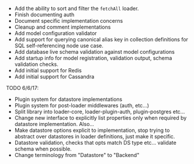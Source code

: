 * Add the ability to sort and filter the `fetchAll` loader.
* Finish documenting auth
* Document specific implementation concerns
* Cleanup and comment implementations
* Add model configuration validator
* Add support for querying canonical alias key in collection definitions for SQL self-referencing node use case.
* Add database live schema validation against model configurations
* Add startup info for model registration, validation output, schema validation checks.
* Add initial support for Redis
* Add initial support for Cassandra


TODO 6/6/17:

* Plugin system for datastore implementations
* Plugin system for post-loader middlewares (auth, etc...)
* Split library into loader-core, loader-plugin-auth, plugin-postgres etc...
* Change new interface to explicitly list properties only when required by
  datastore implementation. Also...
* Make datastore options explicit to implementation, stop trying to abstract
  over datastores in loader definitions, just make it specific.
* Datastore validation, checks that opts match DS type etc... validate schema
  when possible.
* Change terminology from "Datastore" to "Backend"
